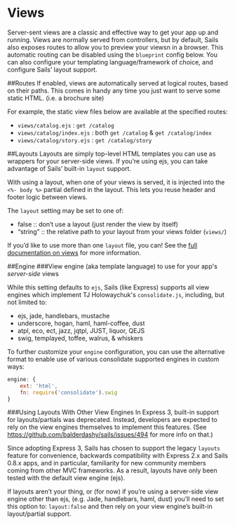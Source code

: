 # Views

Server-sent views are a classic and effective way to get your app up and running.
Views are normally served from controllers, but by default, Sails also exposes routes to allow you to preview your viewsn in a browser.  This automatic routing can be disabled using the `blueprint` config below.  You can also configure your templating language/framework of choice, and configure Sails&rsquo; layout support.

##Routes
If enabled, views are automatically served at logical routes, based on their paths. This comes in handy any time you just want to serve some static HTML. (i.e. a brochure site)

For example, the static view files below are available at the specified routes:

+ `views/catalog.ejs`  		: `get /catalog`
+ `views/catalog/index.ejs`	: both `get /catalog` & `get /catalog/index`
+ `views/catalog/story.ejs`	: `get /catalog/story`


##Layouts
Layouts are simply top-level HTML templates you can use as wrappers for your server-side views.  If you&rsquo;re using ejs, you can take advantage of Sails&rsquo; built-in `layout` support.

With using a layout, when one of your views is served, it is injected into the `<%- body %>` partial defined in the layout.  This lets you reuse header and footer logic between views.

The `layout` setting may be set to one of:

+ false		::	don&rsquo;t use a layout (just render the view by itself)
+ &ldquo;string&rdquo;		::	the relative path to your layout from your views folder (`views/`)

If you&rsquo;d like to use more than one `layout` file, you can! 
See the [full documentation on views](https://github.com/balderdashy/sails-wiki/blob/0.9/views.md) for more information.



##Engine
###View engine (aka template language) to use for your app's *server-side* views

While this setting defaults to `ejs`, Sails (like Express) supports all view engines which implement 
TJ Holowaychuk's `consolidate.js`, including, but not limited to:

+ ejs, jade, handlebars, mustache
+ underscore, hogan, haml, haml-coffee, dust
+ atpl, eco, ect, jazz, jqtpl, JUST, liquor, QEJS
+ swig, templayed, toffee, walrus, & whiskers


To further customize your `engine` configuration, you can use the alternative format
to enable use of various consolidate supported engines in custom ways:

```javascript
engine: {
    ext: 'html',
    fn: require('consolidate').swig
}
```


###Using Layouts With Other View Engines
In Express 3, built-in support for layouts/partials was deprecated. Instead, developers are expected to rely on the view engines themselves to implement this features. (See https://github.com/balderdashy/sails/issues/494 for more info on that.)

Since adopting Express 3, Sails has chosen to support the legacy `layouts` feature for convenience, backwards compatibility with Express 2.x and Sails 0.8.x apps, and in particular, familiarity for new community members coming from other MVC frameworks. As a result, layouts have only been tested with the default view engine (ejs).

If layouts aren&rsquo;t your thing, or (for now) if you&rsquo;re using a server-side view engine other than ejs, (e.g. Jade, handlebars, haml, dust) you&rsquo;ll need to set this option to: `layout:false` and then rely on your view engine&rsquo;s built-in layout/partial support.
